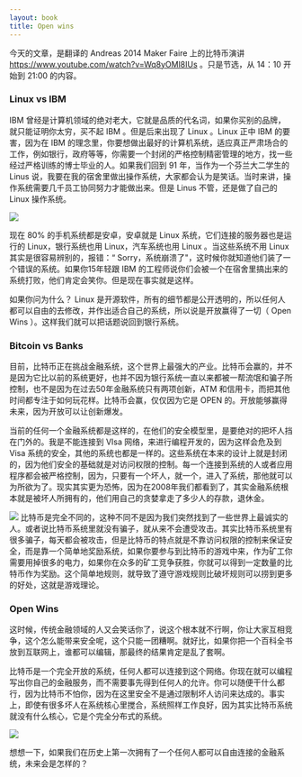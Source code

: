 ```yaml
---
layout: book
title: Open wins
---
```


今天的文章，是翻译的 Andreas 2014 Maker Faire 上的比特币演讲 <https://www.youtube.com/watch?v=Wq8yOMl8IUs> 。只是节选，从 14：10 开始到 21:00 的内容。

### Linux vs IBM

IBM 曾经是计算机领域的绝对老大，它就是品质的代名词，如果你买别的品牌，就只能证明你太穷，买不起 IBM 。但是后来出现了 Linux 。Linux 正中 IBM 的要害，因为在 IBM 的理念里，你要想做出最好的计算机系统，适应真正严肃场合的工作，例如银行，政府等等，你需要一个封闭的严格控制精密管理的地方，找一些经过严格训练的博士毕业的人。如果我们回到 91 年，当作为一个芬兰大二学生的 Linus 说，我要在我的宿舍里做出操作系统，大家都会认为是笑话。当时来讲，操作系统需要几千员工协同努力才能做出来。但是 Linus 不管，还是做了自己的 Linux 操作系统。

![](http://media.haoduoshipin.com/pic/peterpic/linus.png)

现在 80% 的手机系统都是安卓，安卓就是 Linux 系统，它们连接的服务器也是运行的 Linux，银行系统也用 Linux，汽车系统也用 Linux 。当这些系统不用 Linux 其实是很容易辨别的，报错：“ Sorry，系统崩溃了"，这时候你就知道他们装了一个错误的系统。如果你15年轻跟 IBM 的工程师说你们会被一个在宿舍里搞出来的系统打败，他们肯定会笑你。但是现在事实就是这样。

如果你问为什么？ Linux 是开源软件，所有的细节都是公开透明的，所以任何人都可以自由的去修改，并作出适合自己的系统，所以说是开放赢得了一切（ Open Wins ）。这样我们就可以把话题说回到银行系统。


### Bitcoin vs Banks

目前，比特币正在挑战金融系统，这个世界上最强大的产业。比特币会赢的，并不是因为它比以前的系统更好，也并不因为银行系统一直以来都被一帮流氓和骗子所控制，也不是因为在过去50年金融系统只有两项创新，ATM 和信用卡，而把其他时间都专注于如何玩花样。比特币会赢，仅仅因为它是 OPEN 的。开放能够赢得未来，因为开放可以让创新爆发。

当前的任何一个金融系统都是这样的，在他们的安全模型里，是要绝对的把坏人挡在门外的。我是不能连接到 VIsa 网络，来进行编程开发的，因为这样会危及到 Visa 系统的安全，其他的系统也都是一样的。这些系统在本来的设计上就是封闭的，因为他们安全的基础就是对访问权限的控制。每一个连接到系统的人或者应用程序都会被严格控制，因为，只要有一个坏人，就一个，进入了系统，那他就可以为所欲为了。现实其实更为恐怖，因为在2008年我们都看到了，其实金融系统根本就是被坏人所拥有的，他们用自己的贪婪拿走了多少人的存款，退休金。

![](http://media.haoduoshipin.com/pic/peterpic/bankster.png)
比特币是完全不同的，这种不同不是因为我们突然找到了一些世界上最诚实的人。或者说比特币系统里就没有骗子，就从来不会遭受攻击。其实比特币系统里有很多骗子，每天都会被攻击，但是比特币的特点就是不靠访问权限的控制来保证安全，而是靠一个简单地奖励系统，如果你要参与到比特币的游戏中来，作为矿工你需要用掉很多的电力，如果你在众多的矿工竞争获胜，你就可以得到一定数量的比特币作为奖励。这个简单地规则，就导致了遵守游戏规则比破坏规则可以捞到更多的好处，这就是游戏理论。

### Open Wins
<!-- 17:35 -->
这时候，传统金融领域的人又会笑话你了，说这个根本就不行啊，你让大家互相竞争，这个怎么能带来安全呢，这个只能一团糟啊。就好比，如果你把一个百科全书放到互联网上，谁都可以编辑，那最终的结果肯定是乱了套啊。

比特币是一个完全开放的系统，任何人都可以连接到这个网络。你现在就可以编程写出你自己的金融服务，而不需要事先得到任何人的允许。你可以随便干什么都行，因为比特币不怕你，因为在这里安全不是通过限制坏人访问来达成的。事实上，即使有很多坏人在系统核心里搅合，系统照样工作良好，因为其实比特币系统就没有什么核心，它是个完全分布式的系统。

![](http://media.haoduoshipin.com/pic/peterpic/open_wins.png)

想想一下，如果我们在历史上第一次拥有了一个任何人都可以自由连接的金融系统，未来会是怎样的？
